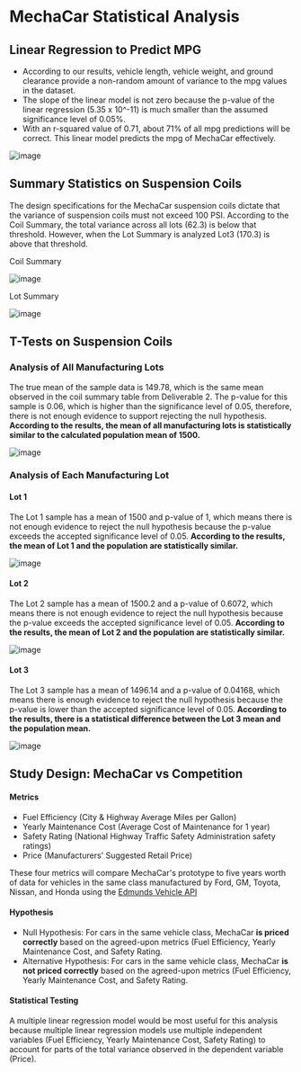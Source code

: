 # MechaCar Statistical Analysis

## Linear Regression to Predict MPG
+ According to our results, vehicle length, vehicle weight, and ground clearance provide a non-random amount of variance to the mpg values in the dataset.
+ The slope of the linear model is not zero because the p-value of the linear regression (5.35 x 10^-11) is much smaller than the assumed significance level of 0.05%.
+ With an r-squared value of 0.71, about 71% of all mpg predictions will be correct.  This linear model predicts the mpg of MechaCar effectively.

![image](https://user-images.githubusercontent.com/113741694/230400451-db714048-f4d8-4805-8929-1733e70766fb.png)

## Summary Statistics on Suspension Coils

The design specifications for the MechaCar suspension coils dictate that the variance of suspension coils must not exceed 100 PSI.  According to the Coil Summary, the total variance across all lots (62.3) is below that threshold.  However, when the Lot Summary is analyzed Lot3 (170.3) is above that threshold.  

Coil Summary

![image](https://user-images.githubusercontent.com/113741694/230413403-ce63bb67-66d3-46d3-8d32-3af3b48023da.png)

Lot Summary

![image](https://user-images.githubusercontent.com/113741694/230413671-62f8ec37-27a3-4e9d-b69d-b0607a85126d.png)

## T-Tests on Suspension Coils
### Analysis of All Manufacturing Lots
The true mean of the sample data is 149.78, which is the same mean observed in the coil summary table from Deliverable 2.  The p-value for this sample is 0.06, which is higher than the significance level of 0.05, therefore, there is not enough evidence to support rejecting the null hypothesis.  **According to the results, the mean of all manufacturing lots is statistically similar to the calculated population mean of 1500.**

![image](https://user-images.githubusercontent.com/113741694/230450845-31c98e6e-df5d-47a6-9858-13862d75ded7.png)

### Analysis of Each Manufacturing Lot
#### Lot 1
The Lot 1 sample has a mean of 1500 and p-value of 1, which means there is not enough evidence to reject the null hypothesis because the p-value exceeds the accepted significance level of 0.05.  **According to the results, the mean of Lot 1 and the population are statistically similar.**

![image](https://user-images.githubusercontent.com/113741694/230454955-fe141fb5-0a14-4e39-9ffa-a70056b3be17.png)

#### Lot 2
The Lot 2 sample has a mean of 1500.2 and a p-value of 0.6072, which means there is not enough evidence to reject the null hypothesis because the p-value exceeds the accepted significance level of 0.05.  **According to the results, the mean of Lot 2 and the population are statistically similar.**

![image](https://user-images.githubusercontent.com/113741694/230455081-679d464d-e653-4c31-a79c-f2b42face50d.png)

#### Lot 3
The Lot 3 sample has a mean of 1496.14 and a p-value of 0.04168, which means there is enough evidence to reject the null hypothesis because the p-value is lower than the accepted significance level of 0.05.  **According to the results, there is a statistical difference between the Lot 3 mean and the population mean.**

![image](https://user-images.githubusercontent.com/113741694/230455162-2fb7906a-8dd3-465e-a735-ae294ca8fa67.png)

## Study Design: MechaCar vs Competition
#### Metrics
+ Fuel Efficiency (City & Highway Average Miles per Gallon)
+ Yearly Maintenance Cost (Average Cost of Maintenance for 1 year)
+ Safety Rating (National Highway Traffic Safety Administration safety ratings)
+ Price (Manufacturers' Suggested Retail Price)

These four metrics will compare MechaCar's prototype to five years worth of data for vehicles in the same class manufactured by Ford, GM, Toyota, Nissan, and Honda using the [Edmunds Vehicle API](https://edmundsapi-preprod.github.io/api-documentation/vehicle/)

#### Hypothesis
+ Null Hypothesis: For cars in the same vehicle class, MechaCar **is priced correctly** based on the agreed-upon metrics (Fuel Efficiency, Yearly Maintenance Cost, and Safety Rating.
+ Alternative Hypothesis: For cars in the same vehicle class, MechaCar **is not priced correctly** based on the agreed-upon metrics (Fuel Efficiency, Yearly Maintenance Cost, and Safety Rating.

#### Statistical Testing
A multiple linear regression model would be most useful for this analysis because multiple linear regression models use multiple independent variables (Fuel Efficiency, Yearly Maintenance Cost, Safety Rating) to account for parts of the total variance observed in the dependent variable (Price).

